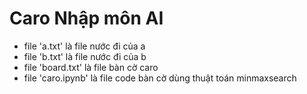 # Caro Nhập môn AI

- file 'a.txt' là file nước đi của a
- file 'b.txt' là file nước đi của b
- file 'board.txt' là file bàn cờ caro
- file 'caro.ipynb' là file code bàn cờ dùng thuật toán minmaxsearch
